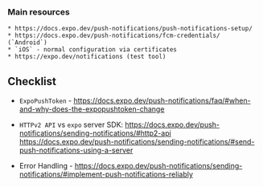 ### Main resources

    * https://docs.expo.dev/push-notifications/push-notifications-setup/
    * https://docs.expo.dev/push-notifications/fcm-credentials/ (`Android`)
    * `iOS` - normal configuration via certificates
    * https://expo.dev/notifications (test tool)


## Checklist

* `ExpoPushToken` - https://docs.expo.dev/push-notifications/faq/#when-and-why-does-the-expopushtoken-change

* `HTTPv2 API` vs `expo` server  SDK:
    https://docs.expo.dev/push-notifications/sending-notifications/#http2-api
    https://docs.expo.dev/push-notifications/sending-notifications/#send-push-notifications-using-a-server

* Error Handling - https://docs.expo.dev/push-notifications/sending-notifications/#implement-push-notifications-reliably